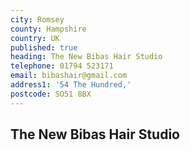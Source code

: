 ```yaml
---
city: Romsey
county: Hampshire
country: UK
published: true
heading: The New Bibas Hair Studio
telephone: 01794 523171
email: bibashair@gmail.com
address1: '54 The Hundred,'
postcode: SO51 8BX
---
```

## The New Bibas Hair Studio
